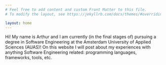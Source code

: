 ```yaml
---
# Feel free to add content and custom Front Matter to this file.
# To modify the layout, see https://jekyllrb.com/docs/themes/#overriding-theme-defaults

layout: home
---
```


Hi! My name is Arthur and I am currently (in the final stages of) pursuing a degree in Software Engineering at the Amsterdam University of Applied Sciences (AUAS)!
On this website I will post about my experiences with anything Software Engineering related: programming languages, frameworks, tools, etc.